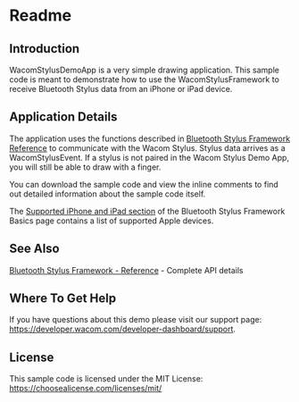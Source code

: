 # Readme

## Introduction
WacomStylusDemoApp is a very simple drawing application. This sample code is meant to demonstrate how to use the WacomStylusFramework to receive Bluetooth Stylus data from an iPhone or iPad device.

## Application Details
The application uses the functions described in [Bluetooth Stylus Framework Reference](https://developer-docs.wacom.com/bluetooth-stylus/docs/bsf-reference) to communicate with the Wacom Stylus. Stylus data arrives as a WacomStylusEvent. If a stylus is not paired in the Wacom Stylus Demo App, you will still be able to draw with a finger.

You can download the sample code and view the inline comments to find out detailed information about the sample code itself.

The [Supported iPhone and iPad section](https://developer-docs.wacom.com/bluetooth-stylus/docs/bsf-basics#supported-iphone-ipads) of the Bluetooth Stylus Framework Basics page contains a list of supported Apple devices.

## See Also
[Bluetooth Stylus Framework - Reference](https://developer-docs.wacom.com/bluetooth-stylus/docs/bsf-reference) - Complete API details

## Where To Get Help
If you have questions about this demo please visit our support page: https://developer.wacom.com/developer-dashboard/support. 

## License
This sample code is licensed under the MIT License: https://choosealicense.com/licenses/mit/